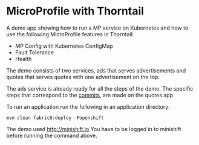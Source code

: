 # MicroProfile with Thorntail

A demo app showing how to run a MP service on Kubernetes and how to use the following MicroProfile features in Thorntail:
* MP Config with Kubernetes ConfigMap
* Fault Tolerance
* Health

The demo consists of two services, ads that serves advertisements and quotes that serves quotes with one advertisement on the top.

The ads service is already ready for all the steps of the demo. 
The specific steps that correspond to the [commits](https://github.com/michalszynkiewicz/mp-on-kubernetes/commits/master), are made on the quotes app

To run an application run the following in an application directory:
```
mvn clean fabric8:deploy -Popenshift
```
The demo used http://minishift.io 
You have to be logged in to minishift before running the command above.
